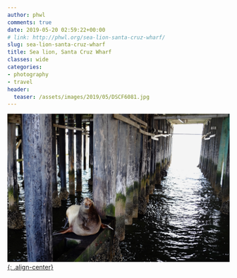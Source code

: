 ```yaml
---
author: phwl
comments: true
date: 2019-05-20 02:59:22+00:00
# link: http://phwl.org/sea-lion-santa-cruz-wharf/
slug: sea-lion-santa-cruz-wharf
title: Sea lion, Santa Cruz Wharf
classes: wide
categories:
- photography
- travel
header:
  teaser: /assets/images/2019/05/DSCF6081.jpg
---
```



[![](/assets/images/2019/05/DSCF6081.jpg){: .align-center}](/assets/images/2019/05/DSCF6081.jpg)

